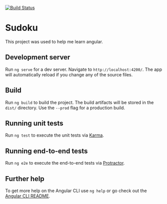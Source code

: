[![Build Status](https://dev.azure.com/aaronde314/aaronde314/_apis/build/status/AaronE314.Sudoku?branchName=master)](https://dev.azure.com/aaronde314/aaronde314/_build/latest?definitionId=1&branchName=master)

# Sudoku

This project was used to help me learn angular. 


## Development server

Run `ng serve` for a dev server. Navigate to `http://localhost:4200/`. The app will automatically reload if you change any of the source files.

## Build

Run `ng build` to build the project. The build artifacts will be stored in the `dist/` directory. Use the `--prod` flag for a production build.

## Running unit tests

Run `ng test` to execute the unit tests via [Karma](https://karma-runner.github.io).

## Running end-to-end tests

Run `ng e2e` to execute the end-to-end tests via [Protractor](http://www.protractortest.org/).

## Further help

To get more help on the Angular CLI use `ng help` or go check out the [Angular CLI README](https://github.com/angular/angular-cli/blob/master/README.md).
